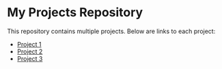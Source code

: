 # My Projects Repository

This repository contains multiple projects. Below are links to each project:

- [Project 1](./project1/README.md)
- [Project 2](./project2/README.md)
- [Project 3](./project3/README.md)
